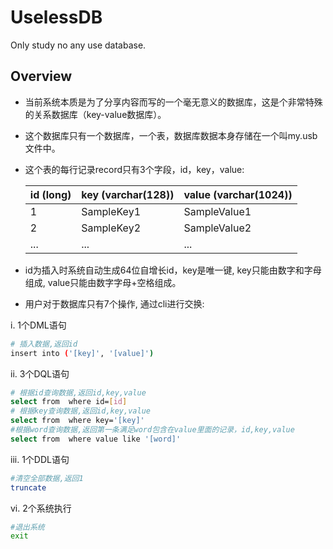 # UselessDB
Only study no any use database.

## Overview
* 当前系统本质是为了分享内容而写的一个毫无意义的数据库，这是个非常特殊的关系数据库（key-value数据库）。
* 这个数据库只有一个数据库，一个表，数据库数据本身存储在一个叫my.usb文件中。
* 这个表的每行记录record只有3个字段，id，key，value:

  | id (long) | key (varchar(128)) | value (varchar(1024)) |
  |-----------|--------------------|-----------------------|
  | 1         | SampleKey1         | SampleValue1          |
  | 2         | SampleKey2         | SampleValue2          |
  | ...       | ...                | ...                   |

* id为插入时系统自动生成64位自增长id，key是唯一键, key只能由数字和字母组成, value只能由数字字母+空格组成。
* 用户对于数据库只有7个操作, 通过cli进行交换:

i. 1个DML语句
```bash
# 插入数据,返回id
insert into ('[key]', '[value]') 
````

ii. 3个DQL语句
```bash
# 根据id查询数据,返回id,key,value
select from  where id=[id] 
# 根据key查询数据,返回id,key,value
select from  where key='[key]'
#根据word查询数据,返回第一条满足word包含在value里面的记录，id,key,value
select from  where value like '[word]' 
```
iii. 1个DDL语句
```bash
#清空全部数据,返回1
truncate 
```
vi. 2个系统执行
```bash
#退出系统
exit
````